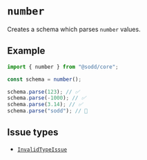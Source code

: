 # `number`

Creates a schema which parses `number` values.

## Example

```ts
import { number } from "@sodd/core";

const schema = number();

schema.parse(123); // ✅
schema.parse(-1000); // ✅
schema.parse(3.14); // ✅
schema.parse("sodd"); // 🚨
```

## Issue types

- [`InvalidTypeIssue`](/api/issues/InvalidTypeIssue)
